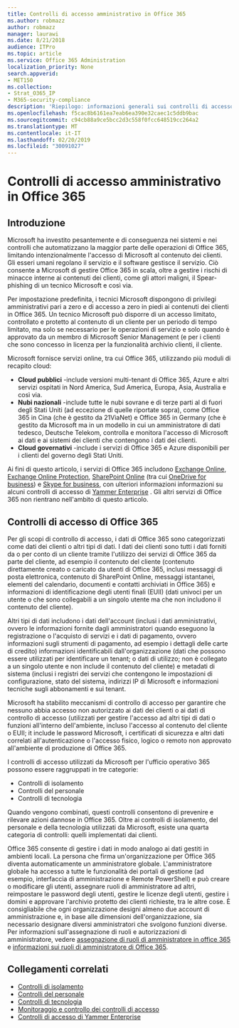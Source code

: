 ```yaml
---
title: Controlli di accesso amministrativo in Office 365
ms.author: robmazz
author: robmazz
manager: laurawi
ms.date: 8/21/2018
audience: ITPro
ms.topic: article
ms.service: Office 365 Administration
localization_priority: None
search.appverid:
- MET150
ms.collection:
- Strat_O365_IP
- M365-security-compliance
description: 'Riepilogo: informazioni generali sui controlli di accesso amministrativo e sulla categorizzazione dei dati di Office 365.'
ms.openlocfilehash: f5cac8b6161ea7eab6ea390e32caec1c5ddb9bac
ms.sourcegitcommit: c94cb88a9ce5bcc2d3c558f0fcc648519cc264a2
ms.translationtype: MT
ms.contentlocale: it-IT
ms.lasthandoff: 02/20/2019
ms.locfileid: "30091027"
---
```

# <a name="administrative-access-controls-in-office-365"></a>Controlli di accesso amministrativo in Office 365 

## <a name="introduction"></a>Introduzione
Microsoft ha investito pesantemente e di conseguenza nei sistemi e nei controlli che automatizzano la maggior parte delle operazioni di Office 365, limitando intenzionalmente l'accesso di Microsoft al contenuto dei clienti. Gli esseri umani regolano il servizio e il software gestisce il servizio. Ciò consente a Microsoft di gestire Office 365 in scala, oltre a gestire i rischi di minacce interne ai contenuti dei clienti, come gli attori maligni, il Spear-phishing di un tecnico Microsoft e così via.

Per impostazione predefinita, i tecnici Microsoft dispongono di privilegi amministrativi pari a zero e di accesso a zero in piedi ai contenuti dei clienti in Office 365. Un tecnico Microsoft può disporre di un accesso limitato, controllato e protetto al contenuto di un cliente per un periodo di tempo limitato, ma solo se necessario per le operazioni di servizio e solo quando è approvato da un membro di Microsoft Senior Management (e per i clienti che sono concesso in licenza per la funzionalità archivio clienti, il cliente.

Microsoft fornisce servizi online, tra cui Office 365, utilizzando più moduli di recapito cloud:

- **Cloud pubblici** -include versioni multi-tenant di Office 365, Azure e altri servizi ospitati in Nord America, Sud America, Europa, Asia, Australia e così via.
- **Nubi nazionali** -include tutte le nubi sovrane e di terze parti al di fuori degli Stati Uniti (ad eccezione di quelle riportate sopra), come Office 365 in Cina (che è gestito da 21ViaNet) e Office 365 in Germany (che è gestito da Microsoft ma in un modello in cui un amministratore di dati tedesco, Deutsche Telekom, controlla e monitora l'accesso di Microsoft ai dati e ai sistemi dei clienti che contengono i dati dei clienti.
- **Cloud governativi** -include i servizi di Office 365 e Azure disponibili per i clienti del governo degli Stati Uniti.

Ai fini di questo articolo, i servizi di Office 365 includono [Exchange Online](https://docs.microsoft.com/Exchange/exchange-online), [Exchange Online Protection](https://docs.microsoft.com/Office365/SecurityCompliance/eop/exchange-online-protection-overview), [SharePoint Online](https://docs.microsoft.com/sharepoint/sharepoint-online) (tra cui [OneDrive for business](https://docs.microsoft.com/OneDrive/onedrive)) e [Skype for business](https://docs.microsoft.com/SkypeForBusiness/skype-for-business-online), con ulteriori informazioni informazioni su alcuni controlli di accesso di [Yammer Enterprise](https://support.office.com/article/yammer-–-admin-help-e1464355-1f97-49ac-b2aa-dd320b179dbe?ui=en-US&rs=en-US&ad=US) . Gli altri servizi di Office 365 non rientrano nell'ambito di questo articolo.

## <a name="office-365-access-controls"></a>Controlli di accesso di Office 365
Per gli scopi di controllo di accesso, i dati di Office 365 sono categorizzati come dati dei clienti o altri tipi di dati. I dati dei clienti sono tutti i dati forniti da o per conto di un cliente tramite l'utilizzo dei servizi di Office 365 da parte del cliente, ad esempio il contenuto del cliente (contenuto direttamente creato o caricato da utenti di Office 365, inclusi messaggi di posta elettronica, contenuto di SharePoint Online, messaggi istantanei, elementi del calendario, documenti e contatti archiviati in Office 365) e informazioni di identificazione degli utenti finali (EUII) (dati univoci per un utente o che sono collegabili a un singolo utente ma che non includono il contenuto del cliente). 

Altri tipi di dati includono i dati dell'account (inclusi i dati amministrativi, ovvero le informazioni fornite dagli amministratori quando eseguono la registrazione o l'acquisto di servizi e i dati di pagamento, ovvero informazioni sugli strumenti di pagamento, ad esempio i dettagli delle carte di credito) informazioni identificabili dall'organizzazione (dati che possono essere utilizzati per identificare un tenant; o dati di utilizzo; non è collegato a un singolo utente e non include il contenuto del cliente) e metadati di sistema (inclusi i registri dei servizi che contengono le impostazioni di configurazione, stato del sistema, indirizzi IP di Microsoft e informazioni tecniche sugli abbonamenti e sui tenant.

Microsoft ha stabilito meccanismi di controllo di accesso per garantire che nessuno abbia accesso non autorizzato ai dati dei clienti o ai dati di controllo di accesso (utilizzati per gestire l'accesso ad altri tipi di dati o funzioni all'interno dell'ambiente, incluso l'accesso al contenuto del cliente o EUII; it include le password Microsoft, i certificati di sicurezza e altri dati correlati all'autenticazione o l'accesso fisico, logico o remoto non approvato all'ambiente di produzione di Office 365.

I controlli di accesso utilizzati da Microsoft per l'ufficio operativo 365 possono essere raggruppati in tre categorie:
- Controlli di isolamento
- Controlli del personale
- Controlli di tecnologia

Quando vengono combinati, questi controlli consentono di prevenire e rilevare azioni dannose in Office 365. Oltre ai controlli di isolamento, del personale e della tecnologia utilizzati da Microsoft, esiste una quarta categoria di controlli: quelli implementati dai clienti.

Office 365 consente di gestire i dati in modo analogo ai dati gestiti in ambienti locali. La persona che firma un'organizzazione per Office 365 diventa automaticamente un amministratore globale. L'amministratore globale ha accesso a tutte le funzionalità dei portali di gestione (ad esempio, interfaccia di amministrazione e Remote PowerShell) e può creare o modificare gli utenti, assegnare ruoli di amministratore ad altri, reimpostare le password degli utenti, gestire le licenze degli utenti, gestire i domini e approvare l'archivio protetto dei clienti richieste, tra le altre cose. È consigliabile che ogni organizzazione designi almeno due account di amministrazione e, in base alle dimensioni dell'organizzazione, sia necessario designare diversi amministratori che svolgono funzioni diverse. Per informazioni sull'assegnazione di ruoli e autorizzazioni di amministratore, vedere [assegnazione di ruoli di amministratore in office 365](https://support.office.com/article/Assigning-admin-roles-in-Office-365-eac4d046-1afd-4f1a-85fc-8219c79e1504) e [informazioni sui ruoli di amministratore di Office 365](https://support.office.com/article/Permissions-in-Office-365-DA585EEA-F576-4F55-A1E0-87090B6AAA9D).


## <a name="related-links"></a>Collegamenti correlati

- [Controlli di isolamento](office-365-isolation-controls.md)
- [Controlli del personale](office-365-personnel-controls.md)
- [Controlli di tecnologia](office-365-technology-controls.md)
- [Monitoraggio e controllo dei controlli di accesso ](office-365-monitoring-and-auditing-access-controls.md)
- [Controlli di accesso di Yammer Enterprise](office-365-yammer-enterprise-access-controls.md)